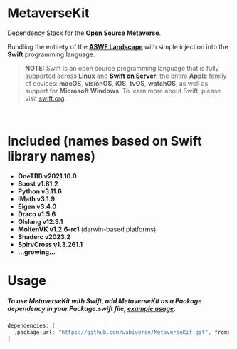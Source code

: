 # MetaverseKit
Dependency Stack for the **Open Source Metaverse**.

Bundling the entirety of the [**ASWF Landscape**](https://landscape.aswf.io) with simple injection into the **Swift** programming language.

> **NOTE:** Swift is an open source programming language that is fully
supported across **Linux** and [**Swift on Server**](https://www.swift.org/server/),
the entire **Apple** family of devices: **macOS**, **visionOS**, **iOS**, **tvOS**, **watchOS**,
as well as support for **Microsoft Windows**. To learn more about Swift, please visit [swift.org](https://www.swift.org).
<br>

# Included (names based on Swift library names)
- **OneTBB v2021.10.0**
- **Boost v1.81.2**
- **Python v3.11.6**
- **IMath v3.1.9**
- **Eigen v3.4.0**
- **Draco v1.5.6**
- **Glslang v12.3.1**
- **MoltenVK v1.2.6-rc1** (darwin-based platforms)
- **Shaderc v2023.2**
- **SpirvCross v1.3.261.1**
- **...growing...**

# Usage
##### To use MetaverseKit with Swift, add **MetaverseKit** as a **Package** dependency in your Package.swift file, [example usage](https://github.com/wabiverse/SwiftUSD/blob/main/Package.swift#L95).
```swift
dependencies: [
  .package(url: "https://github.com/wabiverse/MetaverseKit.git", from: "1.0.8"),
]
```
